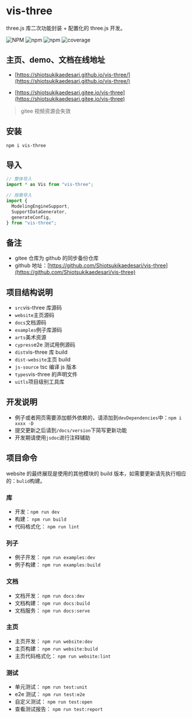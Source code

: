 # vis-three

three.js 库二次功能封装 + 配置化的 three.js 开发。

<p>
  <img alt="NPM" src="https://img.shields.io/npm/l/vis-three?color=blue">
  <img alt="npm" src="https://img.shields.io/npm/v/vis-three?color=light">
  <img alt="npm" src="https://img.shields.io/npm/dt/vis-three">
  <img src="https://img.shields.io/nycrc/Shiotsukikaedesari/vis-three?color=red&label=coverage" alt="coverage">
</p>

## 主页、demo、文档在线地址

- [https://shiotsukikaedesari.github.io/vis-three/](https://shiotsukikaedesari.github.io/vis-three/)

- [https://shiotsukikaedesari.gitee.io/vis-three](https://shiotsukikaedesari.gitee.io/vis-three)

> gitee 视频资源会失效

## 安装

```
npm i vis-three
```

## 导入

```js
// 整体导入
import * as Vis from "vis-three";

// 按需导入
import {
  ModelingEngineSupport,
  SupportDataGenerator,
  generateConfig,
} from "vis-three";
```

## 备注

- gitee 仓库为 github 的同步备份仓库
- github 地址：[https://github.com/Shiotsukikaedesari/vis-three](https://github.com/Shiotsukikaedesari/vis-three)

## 项目结构说明

- `src`vis-three 库源码
- `website`主页源码
- `docs`文档源码
- `examples`例子库源码
- `arts`美术资源
- `cypress`e2e 测试用例源码
- `dist`vis-three 库 build
- `dist-website`主页 build
- `js-source` tsc 编译 js 版本
- `types`vis-three 的声明文件
- `uitls`项目级别工具库

## 开发说明

- 例子或者网页需要添加额外依赖的，请添加到`devDependencies`中：`npm i xxxx -D`
- 提交更新之后请到`/docs/version`下简写更新功能
- 开发期请使用`jsdoc`进行注释辅助

## 项目命令

website 的最终展现是使用的其他模块的 build 版本，如需要更新请先执行相应的：`bulid`构建。

### 库

- 开发：`npm run dev`
- 构建： `npm run build`
- 代码格式化： `npm run lint`

### 列子

- 例子开发： `npm run examples:dev`
- 例子构建： `npm run examples:build`

### 文档

- 文档开发： `npm run docs:dev`
- 文档构建： `npm run docs:build`
- 文档服务： `npm run docs:serve`

### 主页

- 主页开发： `npm run website:dev`
- 主页构建： `npm run website:build`
- 主页代码格式化： `npm run website:lint`

### 测试

- 单元测试： `npm run test:unit`
- e2e 测试： `npm run test:e2e`
- 自定义测试： `npm run test:open`
- 查看测试报告： `npm run test:report`
